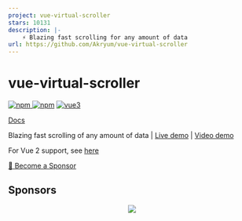 ```yaml
---
project: vue-virtual-scroller
stars: 10131
description: |-
    ⚡️ Blazing fast scrolling for any amount of data
url: https://github.com/Akryum/vue-virtual-scroller
---
```


# vue-virtual-scroller

[![npm](https://img.shields.io/npm/v/vue-virtual-scroller.svg) ![npm](https://img.shields.io/npm/dm/vue-virtual-scroller.svg)](https://www.npmjs.com/package/vue-virtual-scroller)
[![vue3](https://img.shields.io/badge/vue-3.x-brightgreen.svg)](https://vuejs.org/)

[Docs](./packages/vue-virtual-scroller/README.md)

Blazing fast scrolling of any amount of data | [Live demo](https://vue-virtual-scroller-demo.netlify.app/) | [Video demo](https://www.youtube.com/watch?v=Uzq1KQV8f4k)

For Vue 2 support, see [here](https://github.com/Akryum/vue-virtual-scroller/tree/v1/packages/vue-virtual-scroller)

[💚️ Become a Sponsor](https://github.com/sponsors/Akryum)

## Sponsors

<p align="center">
  <a href="https://guillaume-chau.info/sponsors/" target="_blank">
    <img src='https://akryum.netlify.app/sponsors.svg'/>
  </a>
</p>

